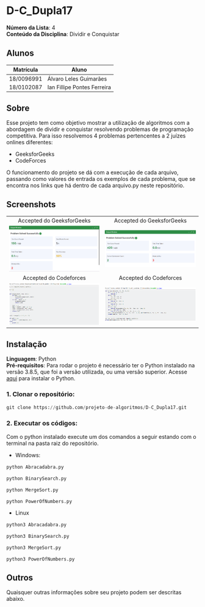 # D-C_Dupla17

**Número da Lista**: 4<br>
**Conteúdo da Disciplina**: Dividir e Conquistar<br>

## Alunos
|Matrícula | Aluno |
| -- | -- |
| 18/0096991  |  Álvaro Leles Guimarães |
| 18/0102087  |  Ian Fillipe Pontes Ferreira |

## Sobre 
Esse projeto tem como objetivo mostrar a utilização de algoritmos com a abordagem de dividir e conquistar resolvendo problemas de programação competitiva. Para isso resolvemos 4 problemas pertencentes a 2 juízes onlines diferentes:

- GeeksforGeeks
- CodeForces

O funcionamento do projeto se dá com a execução de cada arquivo, passando como valores de entrada os exemplos de cada problema, que se encontra nos links que há dentro de cada arquivo.py neste repositório.

## Screenshots

| | |
:---------: | :------: |
| Accepted do GeeksforGeeks | Accepted do GeeksforGeeks |
| ![imagem](img/BinarySearch.png) | ![imagem2](img/PowerOfNumbers.png) |
| Accepted do Codeforces | Accepted do Codeforces |
| ![image3](img/MergeSort.PNG) | ![imagem4](img/Abracadabra.PNG) |

## Instalação 
**Linguagem**: Python<br>
**Pré-requisitos**: Para rodar o projeto é necessário ter o Python instalado na versão 3.8.5, que foi a versão utilizada, ou uma versão superior. Acesse <a href="https://www.python.org" target="_blank">aqui</a> para instalar o Python.

### **1. Clonar o repositório:**

```python
git clone https://github.com/projeto-de-algoritmos/D-C_Dupla17.git
```

### **2. Executar os códigos:**

Com o python instalado execute um dos comandos a seguir estando com o terminal na pasta raiz do repositório.

- Windows:

```
python Abracadabra.py
```

```
python BinarySearch.py
```

```
python MergeSort.py
```

```
python PowerOfNumbers.py
```

- Linux

```
python3 Abracadabra.py
```

```
python3 BinarySearch.py
```

```
python3 MergeSort.py
```

```
python3 PowerOfNumbers.py
```

## Outros 
Quaisquer outras informações sobre seu projeto podem ser descritas abaixo.




